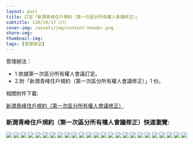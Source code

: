 ```yaml
---
layout: post
title: 訂定「新潤青峰住戶規約（第一次區分所有權人會議修正）」
subtitle: 110/10/17（六）
cover-img: /assets/img/content-header.png
share-img: 
thumbnail-img:
tags: [管理辦法]
---
```


管理辦法：
- 1.依據第一次區分所有權人會議訂定。
- 2.附「新潤青峰住戶規約（第一次區分所有權人會議修正）」1 份。

相關附件下載:

 [新潤青峰住戶規約（第一次區分所有權人會議修正）](../assets/post/20201017/1091017－新潤青峰住戶規約（第一次區分所有權人會議訂定）.pdf)

### 新潤青峰住戶規約（第一次區分所有權人會議修正）快速瀏覽:

![](../assets/post/20201017/01.png)
![](../assets/post/20201017/02.png)
![](../assets/post/20201017/03.png)
![](../assets/post/20201017/04.png)
![](../assets/post/20201017/05.png)
![](../assets/post/20201017/06.png)
![](../assets/post/20201017/07.png)
![](../assets/post/20201017/08.png)
![](../assets/post/20201017/09.png)
![](../assets/post/20201017/10.png)
![](../assets/post/20201017/11.png)
![](../assets/post/20201017/12.png)
![](../assets/post/20201017/13.png)
![](../assets/post/20201017/14.png)
![](../assets/post/20201017/15.png)
![](../assets/post/20201017/16.png)
![](../assets/post/20201017/17.png)
![](../assets/post/20201017/18.png)
![](../assets/post/20201017/19.png)
![](../assets/post/20201017/20.png)
![](../assets/post/20201017/21.png)
![](../assets/post/20201017/22.png)
![](../assets/post/20201017/23.png)
![](../assets/post/20201017/24.png)
![](../assets/post/20201017/25.png)

